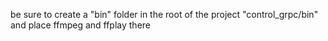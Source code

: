 be sure to create a "bin" folder in the root of the project "control_grpc/bin" and place ffmpeg and ffplay there
